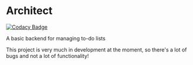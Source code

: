 Architect
=========

[![Codacy Badge](https://www.codacy.com/project/badge/578cf2715e6c4a8ba09ebf73ac9b8a6e)](https://www.codacy.com/public/roblowcock/architect)

A basic backend for managing to-do lists

This project is very much in development at the moment, so there's a lot of bugs and not a lot of functionality!
